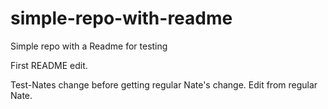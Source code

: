 # simple-repo-with-readme
Simple repo with a Readme for testing

First README edit.

Test-Nates change before getting regular Nate's change.
Edit from regular Nate.
